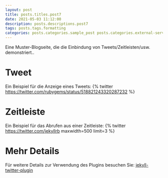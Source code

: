 ```yaml
---
layout: post
title: posts.titles.post7
date: 2021-05-03 11:12:00
description: posts.descriptions.post7
tags: posts.tags.formatting
categories: posts.categories.sample_post posts.categories.external-service
---
```

Eine Muster-Blogseite, die die Einbindung von Tweets/Zeitleisten/usw. demonstriert..

# Tweet
Ein Beispiel für die Anzeige eines Tweets:
{% twitter https://twitter.com/rubygems/status/518821243320287232 %}

# Zeitleiste
Ein Beispiel für das Abrufen aus einer Zeitleiste:
{% twitter https://twitter.com/jekyllrb maxwidth=500 limit=3 %}

# Mehr Details
Für weitere Details zur Verwendung des Plugins besuchen Sie: [jekyll-twitter-plugin](https://github.com/rob-murray/jekyll-twitter-plugin)
